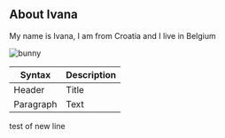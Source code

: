 

## About Ivana

My name is Ivana, I am from Croatia and I live in Belgium




![bunny](./images/bunny.avif)

<!-- new changes -->

| Syntax | Description |
| ----------- | ----------- |
| Header | Title |
| Paragraph | Text | 

<!-- new line -->

test of new line

